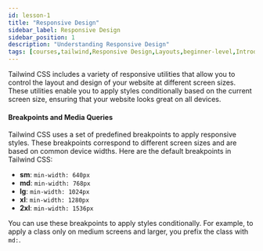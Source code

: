 ```yaml
---
id: lesson-1
title: "Responsive Design"
sidebar_label: Responsive Design
sidebar_position: 1
description: "Understanding Responsive Design"
tags: [courses,tailwind,Responsive Design,Layouts,beginner-level,Introduction]
---
```

 
Tailwind CSS includes a variety of responsive utilities that allow you to control the layout and design of your website at different screen sizes. These utilities enable you to apply styles conditionally based on the current screen size, ensuring that your website looks great on all devices.

#### Breakpoints and Media Queries
Tailwind CSS uses a set of predefined breakpoints to apply responsive styles. These breakpoints correspond to different screen sizes and are based on common device widths. Here are the default breakpoints in Tailwind CSS:

- **sm**: `min-width: 640px`
- **md**: `min-width: 768px`
- **lg**: `min-width: 1024px`
- **xl**: `min-width: 1280px`
- **2xl**: `min-width: 1536px`

You can use these breakpoints to apply styles conditionally. For example, to apply a class only on medium screens and larger, you prefix the class with `md:`.

